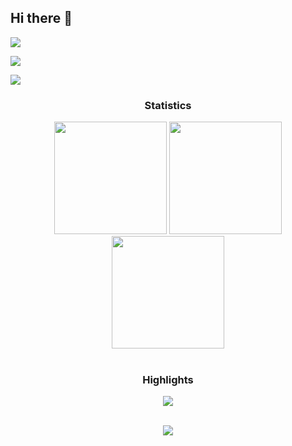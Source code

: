 ## Hi there 👋

<!--
**raemilcf/raemilcf** is a ✨ _special_ ✨ repository because its `README.md` (this file) appears on your GitHub profile.

Here are some ideas to get you started:

- 🔭 I’m currently working on ...
- 🌱 I’m currently learning ...
- 👯 I’m looking to collaborate on ...
- 🤔 I’m looking for help with ...
- 💬 Ask me about ...
- 📫 How to reach me: ...
- 😄 Pronouns: ...
- ⚡ Fun fact: ...
-->

<div> <a href="https://www.linkedin.com/in/raemilcorniel/" target="_blank"><img src="https://img.shields.io/badge/LinkedIn-0077B5?style=for-the-badge&logo=linkedin&logoColor=white" target="_blank"></a>

<a href="https://www.kaggle.com/raemilcorniel1" target="_blank"><img src="https://img.shields.io/badge/Kaggle-20BEFF?style=for-the-badge&logo=Kaggle&logoColor=white" target="_blank"></a>

<a href = "mailto:raemilcorniel@hotmail.com"><img src="https://img.shields.io/badge/-Gmail-%23333?style=for-the-badge&logo=outlook&logoColor=white" target="_blank"></a>

</div>





<h3 align="center">Statistics</h3>

 <div align="center">

<img src="http://github-profile-summary-cards.vercel.app/api/cards/stats?username=raemilcf&theme=swift" height="180em" />

<img src="http://github-profile-summary-cards.vercel.app/api/cards/repos-per-language?username=raemilcf&theme=swift" height="180em"  />

<img src="http://github-profile-summary-cards.vercel.app/api/cards/profile-details?username=raemilcf&theme=swift" height="180em" />

</div>

<br/>

<h3 align="center">Highlights</h3>



<div align="center">

<img src="https://github-profile-trophy.vercel.app/?username=raemilcf&theme=swift&row=2&column=3"/></div>

 <div align="center">

<br/>

<img src="https://komarev.com/ghpvc/?username=raemilcf&label=Profile%20views&color=0e75b6&style=flat"/>

</div>
